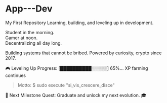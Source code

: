 # App---Dev
My First Repository
Learning, building, and leveling up in development.

Student in the morning.  
Gamer at noon.  
Decentralizing all day long.  

Building systems that cannot be bribed. 
Powered by curiosity, crypto since 2017.

🎮 Leveling Up Progress:
[██████████░░░░░] 65%... XP farming continues

> Motto:
$ sudo execute "si_vis_crescere_disce" 

🎯 Next Milestone Quest:
Graduate and unlock my next evolution. 🎓
